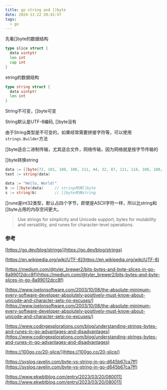 ```yaml
---
title: go string and []byte
date: 2024-11-22 20:41:57
tags:
  - go
---
```


先看[]byte的数据结构

```go
type slice struct {
  data uintptr
  len int
  cap int
}
```

string的数据结构

```go
type string struct {
  data uintptr
  len int
}
```

String不可变，[]byte可变

String默认是UTF-8编码, []byte没有

由于String类型是不可变的，如果经常需要拼接字符等，可以使用`strings.Builder`方法

[]byte适合二进制传输，尤其适合文件，网络传输，因为网络就是按字节传输的

[]byte转换string

```go
data := []byte{72, 101, 108, 108, 111, 44, 32, 87, 111, 114, 108, 100, 33}
text := string(data)

data := "Hello, World!"
b := []byte(data)     // string转换[]byte
s := string(b)        // []byte转换string
```

[]rune是int32类型，默认占四个字节，即使是ASCII字符一样，所以比string和[]byte占用的内存空间更大。

> Use strings for simplicity and Unicode support, 
bytes for mutability and versatility, 
and runes for character-level operations.

### 参考

[https://go.dev/blog/strings](https://go.dev/blog/strings)

[https://en.wikipedia.org/wiki/UTF-8](https://en.wikipedia.org/wiki/UTF-8)

[https://medium.com/@tyler_brewer2/bits-bytes-and-byte-slices-in-go-8a99012dcc8f](https://medium.com/@tyler_brewer2/bits-bytes-and-byte-slices-in-go-8a99012dcc8f)

[https://www.joelonsoftware.com/2003/10/08/the-absolute-minimum-every-software-developer-absolutely-positively-must-know-about-unicode-and-character-sets-no-excuses/](https://www.joelonsoftware.com/2003/10/08/the-absolute-minimum-every-software-developer-absolutely-positively-must-know-about-unicode-and-character-sets-no-excuses/)

[https://www.codingexplorations.com/blog/understanding-strings-bytes-and-runes-in-go-advantages-and-disadvantages](https://www.codingexplorations.com/blog/understanding-strings-bytes-and-runes-in-go-advantages-and-disadvantages)

[https://100go.co/20-slice/](https://100go.co/20-slice/)

[https://syslog.ravelin.com/byte-vs-string-in-go-d645b67ca7ff](https://syslog.ravelin.com/byte-vs-string-in-go-d645b67ca7ff)

[https://www.ekwbtblog.com/entry/2023/03/20/080011](https://www.ekwbtblog.com/entry/2023/03/20/080011)